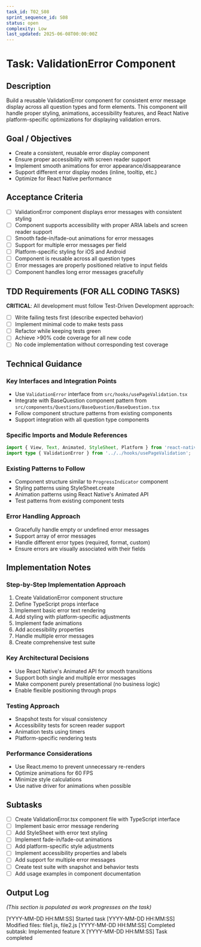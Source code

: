 ```yaml
---
task_id: T02_S08
sprint_sequence_id: S08
status: open
complexity: Low
last_updated: 2025-06-08T00:00:00Z
---
```


# Task: ValidationError Component

## Description
Build a reusable ValidationError component for consistent error message display across all question types and form elements. This component will handle proper styling, animations, accessibility features, and React Native platform-specific optimizations for displaying validation errors.

## Goal / Objectives
- Create a consistent, reusable error display component
- Ensure proper accessibility with screen reader support
- Implement smooth animations for error appearance/disappearance
- Support different error display modes (inline, tooltip, etc.)
- Optimize for React Native performance

## Acceptance Criteria
- [ ] ValidationError component displays error messages with consistent styling
- [ ] Component supports accessibility with proper ARIA labels and screen reader support
- [ ] Smooth fade-in/fade-out animations for error messages
- [ ] Support for multiple error messages per field
- [ ] Platform-specific styling for iOS and Android
- [ ] Component is reusable across all question types
- [ ] Error messages are properly positioned relative to input fields
- [ ] Component handles long error messages gracefully

## TDD Requirements (FOR ALL CODING TASKS)
**CRITICAL**: All development must follow Test-Driven Development approach:
- [ ] Write failing tests first (describe expected behavior)
- [ ] Implement minimal code to make tests pass
- [ ] Refactor while keeping tests green
- [ ] Achieve >90% code coverage for all new code
- [ ] No code implementation without corresponding test coverage

## Technical Guidance

### Key Interfaces and Integration Points
- Use `ValidationError` interface from `src/hooks/usePageValidation.tsx`
- Integrate with BaseQuestion component pattern from `src/components/Questions/BaseQuestion/BaseQuestion.tsx`
- Follow component structure patterns from existing components
- Support integration with all question type components

### Specific Imports and Module References
```typescript
import { View, Text, Animated, StyleSheet, Platform } from 'react-native';
import type { ValidationError } from '../../hooks/usePageValidation';
```

### Existing Patterns to Follow
- Component structure similar to `ProgressIndicator` component
- Styling patterns using StyleSheet.create
- Animation patterns using React Native's Animated API
- Test patterns from existing component tests

### Error Handling Approach
- Gracefully handle empty or undefined error messages
- Support array of error messages
- Handle different error types (required, format, custom)
- Ensure errors are visually associated with their fields

## Implementation Notes

### Step-by-Step Implementation Approach
1. Create ValidationError component structure
2. Define TypeScript props interface
3. Implement basic error text rendering
4. Add styling with platform-specific adjustments
5. Implement fade animations
6. Add accessibility properties
7. Handle multiple error messages
8. Create comprehensive test suite

### Key Architectural Decisions
- Use React Native's Animated API for smooth transitions
- Support both single and multiple error messages
- Make component purely presentational (no business logic)
- Enable flexible positioning through props

### Testing Approach
- Snapshot tests for visual consistency
- Accessibility tests for screen reader support
- Animation tests using timers
- Platform-specific rendering tests

### Performance Considerations
- Use React.memo to prevent unnecessary re-renders
- Optimize animations for 60 FPS
- Minimize style calculations
- Use native driver for animations when possible

## Subtasks
- [ ] Create ValidationError.tsx component file with TypeScript interface
- [ ] Implement basic error message rendering
- [ ] Add StyleSheet with error text styling
- [ ] Implement fade-in/fade-out animations
- [ ] Add platform-specific style adjustments
- [ ] Implement accessibility properties and labels
- [ ] Add support for multiple error messages
- [ ] Create test suite with snapshot and behavior tests
- [ ] Add usage examples in component documentation

## Output Log
*(This section is populated as work progresses on the task)*

[YYYY-MM-DD HH:MM:SS] Started task
[YYYY-MM-DD HH:MM:SS] Modified files: file1.js, file2.js
[YYYY-MM-DD HH:MM:SS] Completed subtask: Implemented feature X
[YYYY-MM-DD HH:MM:SS] Task completed